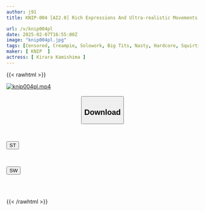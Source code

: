 ```yaml
---
author: j91
title: KNIP-004 [AI2.0] Rich Expressions And Ultra-realistic Movements That Surpass Conventional Generative AI Models. Created Using Cutting-edge Technology (an Unconventional Pervert, A Masochistic Woman Who Looks Great In Bondage, A Bed Sheet Covered In Cum And Squirting And A World Map) Input. Kamishima Kirara

url: /v/knip004pl
date: 2025-02-07T16:55:00Z
image: "knip004pl.jpg"
tags: [Censored, Creampie, Solowork, Big Tits, Nasty, Hardcore, Squirting	]
maker: [ KNIP  ]
actress: [ Kirara Kamishima ]
---
```



{{< rawhtml >}}

<div class="video" data-videoid="691XDy9L0rUxMD">
    <a href="javascript:;">
        <img src="/v/knip004pl/knip004pl.jpg" width="WIDTH" height="HEIGHT" alt="knip004pl.mp4" loading="lazy">
    </a>
</div>

<script type="text/javascript" src="https://j91.asia/asset/on-demand-st.js"></script>

<br>
  <link rel="stylesheet" href="https://j91.asia/asset/bs5.css">
  
  <center>
  <button class="btn btn-primary" type="button" data-bs-toggle="collapse" data-bs-target=".multi-collapse" aria-expanded="false" aria-controls="multiCollapseExample1 multiCollapseExample2"><h2>Download</h2></button></center>
</p>
<div class="row">
  <div class="col">
    <div class="collapse multi-collapse" id="multiCollapseExample1">
      <div class="card card-body">
	      	      <br>
<div class="buttons">  
<p><a href="/v/knip004pl/st.html" target="_blank"><button class="btn-hover color-3"><i class="fa fa-download"></i> ST</button></a></p></div>
    </div>
  </div>
</div>
  <div class="col">
    <div class="collapse multi-collapse" id="multiCollapseExample2">
      <div class="card card-body">
	      <br>
<div class="buttons">
<p><a href="/v/knip004pl/sw.html" target="_blank"><button class="btn-hover color-2"><i class="fa fa-download"></i> SW</button></a></p></div>
<br><br>
      </div>
    </div>
  </div>
</div>

{{< /rawhtml >}}